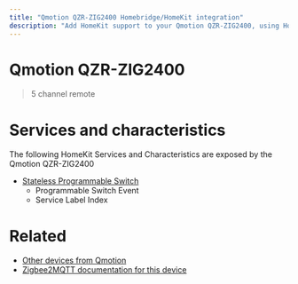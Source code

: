```yaml
---
title: "Qmotion QZR-ZIG2400 Homebridge/HomeKit integration"
description: "Add HomeKit support to your Qmotion QZR-ZIG2400, using Homebridge, Zigbee2MQTT and homebridge-z2m."
---
```

<!---
This file has been GENERATED using src/docgen/docgen.ts
DO NOT EDIT THIS FILE MANUALLY!
-->
# Qmotion QZR-ZIG2400
> 5 channel remote


# Services and characteristics
The following HomeKit Services and Characteristics are exposed by
the Qmotion QZR-ZIG2400

* [Stateless Programmable Switch](../../action.md)
  * Programmable Switch Event
  * Service Label Index


# Related
* [Other devices from Qmotion](../index.md#qmotion)
* [Zigbee2MQTT documentation for this device](https://www.zigbee2mqtt.io/devices/QZR-ZIG2400.html)